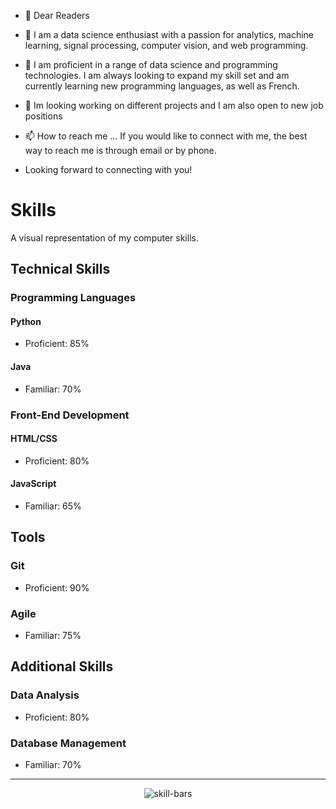 - 👋 Dear Readers
- 👀 I am a data science enthusiast with a passion for analytics, machine learning, signal processing, computer vision, and web programming.
- 🌱 I am proficient in a range of data science and programming technologies. I am always looking to expand my skill set and am currently learning new programming languages, as well as French.


- 💞️ Im looking working on different projects and I am also open to new job positions
- 📫 How to reach me ... If you would like to connect with me, the best way to reach me is through email or by phone.
- Looking forward to connecting with you!

# Skills

A visual representation of my computer skills.

## Technical Skills

### Programming Languages

#### Python

- Proficient: 85%

#### Java

- Familiar: 70%

### Front-End Development

#### HTML/CSS

- Proficient: 80%

#### JavaScript

- Familiar: 65%

## Tools

### Git

- Proficient: 90%

### Agile

- Familiar: 75%

## Additional Skills

### Data Analysis

- Proficient: 80%

### Database Management

- Familiar: 70%

---

<!-- skill-bars -->
<p align="center">
  <img src="https://github.com/yourname/yourrepo/blob/main/skills.png" alt="skill-bars">
</p>

<!-- skill-bars-end -->




<!---
This is a ✨ special ✨ repository because its `README.md` (this file) appears on your GitHub profile.
You can click the Preview link to take a look at your changes.
--->
